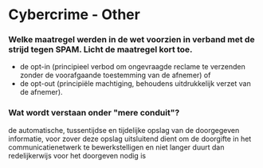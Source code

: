 # Cybercrime - Other
### Welke maatregel werden in de wet  voorzien in verband met de strijd tegen SPAM.  Licht de maatregel kort toe. 
- de opt-in (principieel verbod om ongevraagde reclame te verzenden zonder de voorafgaande toestemming van de afnemer) of 
- de opt-out (principiële machtiging, behoudens uitdrukkelijk verzet van de afnemer). 

### Wat wordt verstaan onder "mere conduit"?
de automatische, tussentijdse en tijdelijke opslag van de doorgegeven informatie, voor zover deze opslag uitsluitend dient om de doorgifte in het communicatienetwerk te bewerkstelligen en niet langer duurt dan redelijkerwijs voor het doorgeven nodig is